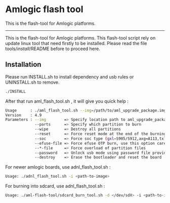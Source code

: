 # Amlogic flash tool

This is the flash-tool for Amlogic platforms.

----------------------------

This is the flash-tool for Amlogic platforms.
This flash-tool script rely on update linux tool that need firstly to be installed.
Please read the file tools/_install_/README before to proceed here.

## Installation

Please run INSTALL.sh to install dependency and usb rules or UNINSTALL.sh to remove.

```bash
./INSTALL
```

After that run aml_flash_tool.sh , it will give you quick help :

```bash
Usage      : ./aml_flash_tool.sh --img=/path/to/aml_upgrade_package.img> --parts=<all|none|bootloader|dtb|logo|recovery|boot|system|..> [--wipe] [--reset=<y|n>] [--soc=<m8|axg|gxl|txlx|g12a>] [efuse-file=/path/to/file/location] [bootloader|dtb|logo|boot|...-file=/path/to/file/partition] [--password=/path/to/password.bin]
Version    : 4.9
Parameters : --img        => Specify location path to aml_upgrade_package.img
             --parts      => Specify which partition to burn
             --wipe       => Destroy all partitions
             --reset      => Force reset mode at the end of the burning
             --soc        => Force soc type (gxl=S905/S912,axg=A113,txlx=T962,g12a=S905X2,m8=S805/A111)
             --efuse-file => Force efuse OTP burn, use this option carefully
             --*-file     => Force overload of partition files
             --password   => Unlock usb mode using password file provid
             --destroy    => Erase the bootloader and reset the board
```

For newer amlogic boards, use adnl_flash_tool.sh :

```bash
Usage: ./adnl_flash_tool.sh -i <path-to-image>
```

For burning into sdcard, use adnl_flash_tool.sh :

```bash
Usage: ./aml-flash-tool/sdcard_burn_tool.sh -d </dev/sdX> -i <path-to-image>

```

